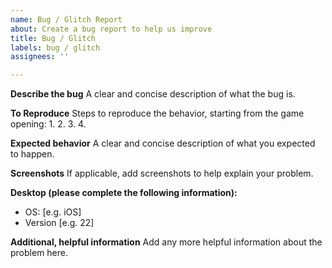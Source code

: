 ```yaml
---
name: Bug / Glitch Report
about: Create a bug report to help us improve
title: Bug / Glitch
labels: bug / glitch
assignees: ''

---
```


**Describe the bug**
A clear and concise description of what the bug is.

**To Reproduce**
Steps to reproduce the behavior, starting from the game opening:
1. 
2. 
3. 
4. 

**Expected behavior**
A clear and concise description of what you expected to happen.

**Screenshots**
If applicable, add screenshots to help explain your problem.

**Desktop (please complete the following information):**
 - OS: [e.g. iOS]
 - Version [e.g. 22]

**Additional, helpful information**
Add any more helpful information about the problem here.
